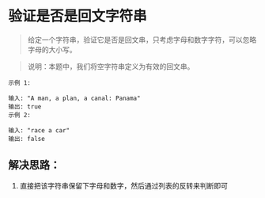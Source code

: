 # 验证是否是回文字符串
> 给定一个字符串，验证它是否是回文串，只考虑字母和数字字符，可以忽略字母的大小写。

> 说明：本题中，我们将空字符串定义为有效的回文串。

```
示例 1:

输入: "A man, a plan, a canal: Panama"
输出: true
示例 2:

输入: "race a car"
输出: false
```

## 解决思路：
1. 直接把该字符串保留下字母和数字，然后通过列表的反转来判断即可